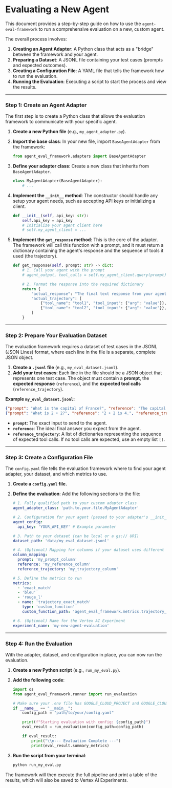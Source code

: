 # Evaluating a New Agent

This document provides a step-by-step guide on how to use the `agent-eval-framework` to run a comprehensive evaluation on a new, custom agent.

The overall process involves:
1.  **Creating an Agent Adapter**: A Python class that acts as a "bridge" between the framework and your agent.
2.  **Preparing a Dataset**: A JSONL file containing your test cases (prompts and expected outcomes).
3.  **Creating a Configuration File**: A YAML file that tells the framework how to run the evaluation.
4.  **Running the Evaluation**: Executing a script to start the process and view the results.

---

### **Step 1: Create an Agent Adapter**

The first step is to create a Python class that allows the evaluation framework to communicate with your specific agent.

1.  **Create a new Python file** (e.g., `my_agent_adapter.py`).
2.  **Import the base class**: In your new file, import `BaseAgentAdapter` from the framework:
    ```python
    from agent_eval_framework.adapters import BaseAgentAdapter
    ```
3.  **Define your adapter class**: Create a new class that inherits from `BaseAgentAdapter`.
    ```python
    class MyAgentAdapter(BaseAgentAdapter):
        # ...
    ```
4.  **Implement the `__init__` method**: The constructor should handle any setup your agent needs, such as accepting API keys or initializing a client.
    ```python
    def __init__(self, api_key: str):
        self.api_key = api_key
        # Initialize your agent client here
        # self.my_agent_client = ...
    ```
5.  **Implement the `get_response` method**: This is the core of the adapter. The framework will call this function with a prompt, and it must return a dictionary containing the agent's response and the sequence of tools it used (the trajectory).

    ```python
    def get_response(self, prompt: str) -> dict:
        # 1. Call your agent with the prompt
        # agent_output, tool_calls = self.my_agent_client.query(prompt)

        # 2. Format the response into the required dictionary
        return {
            "actual_response": "The final text response from your agent.",
            "actual_trajectory": [
                {"tool_name": "tool1", "tool_input": {"arg": "value"}},
                {"tool_name": "tool2", "tool_input": {"arg": "value"}},
            ]
        }
    ```

---

### **Step 2: Prepare Your Evaluation Dataset**

The evaluation framework requires a dataset of test cases in the JSONL (JSON Lines) format, where each line in the file is a separate, complete JSON object.

1.  **Create a `.jsonl` file** (e.g., `my_eval_dataset.jsonl`).
2.  **Add your test cases**: Each line in the file should be a JSON object that represents one test case. The object must contain a **prompt**, the **expected response** (`reference`), and the **expected tool calls** (`reference_trajectory`).

**Example `my_eval_dataset.jsonl`:**
```json
{"prompt": "What is the capital of France?", "reference": "The capital of France is Paris.", "reference_trajectory": [{"tool_name": "search", "tool_input": {"query": "capital of France"}}]}
{"prompt": "What is 2 + 2?", "reference": "2 + 2 is 4.", "reference_trajectory": []}
```

*   **`prompt`**: The exact input to send to the agent.
*   **`reference`**: The ideal final answer you expect from the agent.
*   **`reference_trajectory`**: A list of dictionaries representing the sequence of expected tool calls. If no tool calls are expected, use an empty list `[]`.

---

### **Step 3: Create a Configuration File**

The `config.yaml` file tells the evaluation framework where to find your agent adapter, your dataset, and which metrics to use.

1.  **Create a `config.yaml` file.**
2.  **Define the evaluation**: Add the following sections to the file:

    ```yaml
    # 1. Fully qualified path to your custom adapter class
    agent_adapter_class: 'path.to.your.file.MyAgentAdapter'

    # 2. Configuration for your agent (passed to your adapter's __init__)
    agent_config:
      api_key: 'YOUR_API_KEY' # Example parameter

    # 3. Path to your dataset (can be local or a gs:// URI)
    dataset_path: 'data/my_eval_dataset.jsonl'

    # 4. (Optional) Mapping for columns if your dataset uses different names
    column_mapping:
      prompt: 'my_prompt_column'
      reference: 'my_reference_column'
      reference_trajectory: 'my_trajectory_column'

    # 5. Define the metrics to run
    metrics:
      - 'exact_match'
      - 'bleu'
      - 'rouge_l'
      - name: 'trajectory_exact_match'
        type: 'custom_function'
        custom_function_path: 'agent_eval_framework.metrics.trajectory_metrics.trajectory_exact_match'

    # 6. (Optional) Name for the Vertex AI Experiment
    experiment_name: 'my-new-agent-evaluation'
    ```

---

### **Step 4: Run the Evaluation**

With the adapter, dataset, and configuration in place, you can now run the evaluation.

1.  **Create a new Python script** (e.g., `run_my_eval.py`).
2.  **Add the following code**:

    ```python
    import os
    from agent_eval_framework.runner import run_evaluation

    # Make sure your .env file has GOOGLE_CLOUD_PROJECT and GOOGLE_CLOUD_LOCATION
    if __name__ == "__main__":
        config_path = "path/to/your/config.yaml"

        print(f"Starting evaluation with config: {config_path}")
        eval_result = run_evaluation(config_path=config_path)

        if eval_result:
            print("\\n--- Evaluation Complete ---")
            print(eval_result.summary_metrics)
    ```
3.  **Run the script from your terminal**:
    ```bash
    python run_my_eval.py
    ```

The framework will then execute the full pipeline and print a table of the results, which will also be saved to Vertex AI Experiments.
